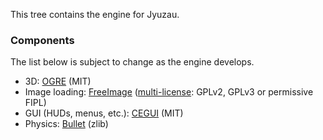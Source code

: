 This tree contains the engine for Jyuzau.

### Components

The list below is subject to change as the engine develops.

* 3D: [OGRE](http://www.ogre3d.org) (MIT)
* Image loading: [FreeImage](http://freeimage.sourceforge.net) ([multi-license](http://freeimage.sourceforge.net/license.html): GPLv2, GPLv3 or permissive FIPL)
* GUI (HUDs, menus, etc.): [CEGUI](http://cegui.org.uk) (MIT)
* Physics: [Bullet](https://github.com/bulletphysics/bullet3) (zlib)
